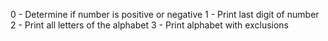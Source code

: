 0 - Determine if number is positive or negative
1 - Print last digit of number
2 - Print all letters of the alphabet
3 - Print alphabet with exclusions
